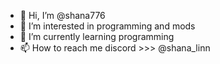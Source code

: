 - 👋 Hi, I’m @shana776
- 👀 I’m interested in programming and mods
- 🌱 I’m currently learning programming
- 📫 How to reach me discord >>> @shana_linn

<!---
shana776/shana776 is a ✨ special ✨ repository because its `README.md` (this file) appears on your GitHub profile.
You can click the Preview link to take a look at your changes.
--->
